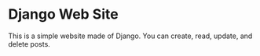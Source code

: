 # Django Web Site
This is a simple website made of Django. You can create, read, update, and delete posts.

